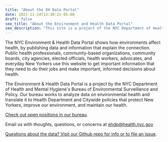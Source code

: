 ```yaml
---
title: "About the EH Data Portal"
date: 2021-11-24T13:30:21-05:00
draft: false
seo_title: "About the Environment and Health Data Portal"
seo_description: "This site is a project of the NYC Department of Health."
---
```


The NYC Environment & Health Data Portal shows how environments affect health, by publishing data and information that explain the connection. Public health professionals, community-based organizations, community boards, city agencies, elected officials, health workers, advocates, and everyday New Yorkers use this website to get important information that they need to do their jobs and make important, informed decisions about health.

The Environment & Health Data Portal is a project by the NYC Department of Health and Mental Hygiene's Bureau of Environmental Surveillance and Policy. Our bureau works to analyze data on environmental health and translate it to Health Department and Citywide policies that protect New Yorkers, improve our environment, and maintain our health. 

<i class="fas fa-info-circle mr-1"></i>[Check out open positions in our bureau](/about/jobs/).

<i class="fas fa-envelope mr-1"></i>Email us with thoughts, questions, or concerns at <a href="&#109;&#97;&#105;&#108;&#116;&#111;&#58;&#101;&#104;&#100;&#112;&#64;&#104;&#101;&#97;&#108;&#116;&#104;&#46;&#110;&#121;&#99;&#46;&#103;&#111;&#118;">&#101;&#104;&#100;&#112;&#64;&#104;&#101;&#97;&#108;&#116;&#104;&#46;&#110;&#121;&#99;&#46;&#103;&#111;&#118;</a>

<i class="fas fa-question-circle mr-1"></i>[Questions about the data? Visit our Github repo for info or to file an issue](https://www.github.com/nychealth/EH-dataportal).



